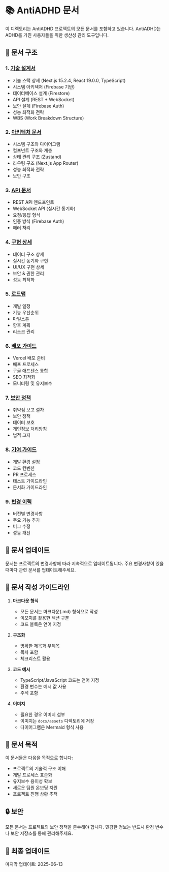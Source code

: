 # 📚 AntiADHD 문서

이 디렉토리는 AntiADHD 프로젝트의 모든 문서를 포함하고 있습니다. AntiADHD는 ADHD를 가진 사용자들을 위한 생산성 관리 도구입니다.

## 📑 문서 구조

### 1. [기술 설계서](TECHNICAL_DESIGN.md)
- 기술 스택 상세 (Next.js 15.2.4, React 19.0.0, TypeScript)
- 시스템 아키텍처 (Firebase 기반)
- 데이터베이스 설계 (Firestore)
- API 설계 (REST + WebSocket)
- 보안 설계 (Firebase Auth)
- 성능 최적화 전략
- WBS (Work Breakdown Structure)

### 2. [아키텍처 문서](ARCHITECTURE.md)
- 시스템 구조와 다이어그램
- 컴포넌트 구조와 계층
- 상태 관리 구조 (Zustand)
- 라우팅 구조 (Next.js App Router)
- 성능 최적화 전략
- 보안 구조

### 3. [API 문서](API.md)
- REST API 엔드포인트
- WebSocket API (실시간 동기화)
- 요청/응답 형식
- 인증 방식 (Firebase Auth)
- 에러 처리

### 4. [구현 상세](IMPLEMENTATION.md)
- 데이터 구조 상세
- 실시간 동기화 구현
- UI/UX 구현 상세
- 보안 & 권한 관리
- 성능 최적화

### 5. [로드맵](ROADMAP.md)
- 개발 일정
- 기능 우선순위
- 마일스톤
- 향후 계획
- 리스크 관리

### 6. [배포 가이드](DEPLOYMENT.md)
- Vercel 배포 준비
- 배포 프로세스
- 구글 애드센스 통합
- SEO 최적화
- 모니터링 및 유지보수

### 7. [보안 정책](SECURITY.md)
- 취약점 보고 절차
- 보안 정책
- 데이터 보호
- 개인정보 처리방침
- 법적 고지

### 8. [기여 가이드](CONTRIBUTING.md)
- 개발 환경 설정
- 코드 컨벤션
- PR 프로세스
- 테스트 가이드라인
- 문서화 가이드라인

### 9. [변경 이력](CHANGELOG.md)
- 버전별 변경사항
- 주요 기능 추가
- 버그 수정
- 성능 개선

## 🔄 문서 업데이트

문서는 프로젝트의 변경사항에 따라 지속적으로 업데이트됩니다. 주요 변경사항이 있을 때마다 관련 문서를 업데이트해주세요.

## 📝 문서 작성 가이드라인

1. **마크다운 형식**
   - 모든 문서는 마크다운(.md) 형식으로 작성
   - 이모지를 활용한 섹션 구분
   - 코드 블록은 언어 지정

2. **구조화**
   - 명확한 제목과 부제목
   - 목차 포함
   - 체크리스트 활용

3. **코드 예시**
   - TypeScript/JavaScript 코드는 언어 지정
   - 환경 변수는 예시 값 사용
   - 주석 포함

4. **이미지**
   - 필요한 경우 이미지 첨부
   - 이미지는 `docs/assets` 디렉토리에 저장
   - 다이어그램은 Mermaid 형식 사용

## 🎯 문서 목적

이 문서들은 다음을 목적으로 합니다:
- 프로젝트의 기술적 구조 이해
- 개발 프로세스 표준화
- 유지보수 용이성 확보
- 새로운 팀원 온보딩 지원
- 프로젝트 진행 상황 추적

## 🔒 보안

모든 문서는 프로젝트의 보안 정책을 준수해야 합니다. 민감한 정보는 반드시 환경 변수나 보안 저장소를 통해 관리해주세요.

## 📅 최종 업데이트

마지막 업데이트: 2025-06-13
